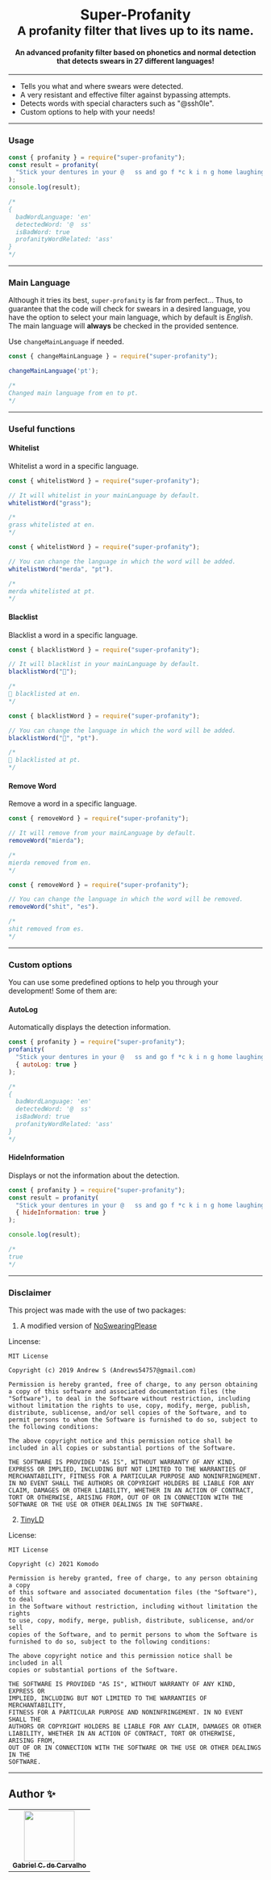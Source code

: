 <div align="center">
	<h1>Super-Profanity
		<br/>
			<sub>A profanity filter that lives up to its name.</sub>
	</h1>
		<h4>An advanced profanity filter based on phonetics and normal detection that detects swears in 27 different languages!</h4>
</div>

---

* Tells you what and where swears were detected.
* A very resistant and effective filter against bypassing attempts.
* Detects words with special characters such as "@ssh0le".
* Custom options to help with your needs!

---

### Usage

```js
const { profanity } = require("super-profanity");
const result = profanity(
  "Stick your dentures in your @   ss and go f *c k i n g home laughing."
);
console.log(result);

/*
{
  badWordLanguage: 'en'
  detectedWord: '@  ss'
  isBadWord: true
  profanityWordRelated: 'ass'
}
*/
```

---

### Main Language

Although it tries its best, `super-profanity` is far from perfect... Thus, to guarantee that the code will check for swears in a desired language,
you have the option to select your main language, which by default is *English*. The main language will **always** be checked in the provided sentence.

Use `changeMainLanguage` if needed.

````js
const { changeMainLanguage } = require("super-profanity");

changeMainLanguage('pt');

/*
Changed main language from en to pt.
*/
````

---

### Useful functions

#### Whitelist
Whitelist a word in a specific language.
````js
const { whitelistWord } = require("super-profanity");

// It will whitelist in your mainLanguage by default.
whitelistWord("grass");

/*
grass whitelisted at en.
*/

````

````js
const { whitelistWord } = require("super-profanity");

// You can change the language in which the word will be added.
whitelistWord("merda", "pt").

/*
merda whitelisted at pt.
*/
````

#### Blacklist
Blacklist a word in a specific language.
````js
const { blacklistWord } = require("super-profanity");

// It will blacklist in your mainLanguage by default.
blacklistWord("🖕");

/*
🖕 blacklisted at en.
*/

````

````js
const { blacklistWord } = require("super-profanity");

// You can change the language in which the word will be added.
blacklistWord("🖕", "pt").

/*
🖕 blacklisted at pt.
*/
````

#### Remove Word
Remove a word in a specific language.
````js
const { removeWord } = require("super-profanity");

// It will remove from your mainLanguage by default.
removeWord("mierda");

/*
mierda removed from en.
*/

````

````js
const { removeWord } = require("super-profanity");

// You can change the language in which the word will be removed.
removeWord("shit", "es").

/*
shit removed from es.
*/
````

---

### Custom options
You can use some predefined options to help you through your development! Some of them are:

#### AutoLog
Automatically displays the detection information.
````js
const { profanity } = require("super-profanity");
profanity(
  "Stick your dentures in your @   ss and go f *c k i n g home laughing.",
  { autoLog: true }
);

/*
{
  badWordLanguage: 'en'
  detectedWord: '@  ss'
  isBadWord: true
  profanityWordRelated: 'ass'
}
*/
````

#### HideInformation
Displays or not the information about the detection.

```js
const { profanity } = require("super-profanity");
const result = profanity(
  "Stick your dentures in your @   ss and go f *c k i n g home laughing.",
  { hideInformation: true }
);

console.log(result);

/*
true
*/
```

---

### Disclaimer

This project was made with the use of two packages:

1. A modified version of [NoSwearingPlease](https://github.com/ThreeLetters/NoSwearingPlease "NoSwearingPlease")

Lincense:
```
MIT License

Copyright (c) 2019 Andrew S (Andrews54757@gmail.com)

Permission is hereby granted, free of charge, to any person obtaining a copy of this software and associated documentation files (the "Software"), to deal in the Software without restriction, including without limitation the rights to use, copy, modify, merge, publish, distribute, sublicense, and/or sell copies of the Software, and to permit persons to whom the Software is furnished to do so, subject to the following conditions:

The above copyright notice and this permission notice shall be included in all copies or substantial portions of the Software.

THE SOFTWARE IS PROVIDED "AS IS", WITHOUT WARRANTY OF ANY KIND, EXPRESS OR IMPLIED, INCLUDING BUT NOT LIMITED TO THE WARRANTIES OF MERCHANTABILITY, FITNESS FOR A PARTICULAR PURPOSE AND NONINFRINGEMENT. IN NO EVENT SHALL THE AUTHORS OR COPYRIGHT HOLDERS BE LIABLE FOR ANY CLAIM, DAMAGES OR OTHER LIABILITY, WHETHER IN AN ACTION OF CONTRACT, TORT OR OTHERWISE, ARISING FROM, OUT OF OR IN CONNECTION WITH THE SOFTWARE OR THE USE OR OTHER DEALINGS IN THE SOFTWARE.
```
2. [TinyLD](https://github.com/komodojp/tinyld "TinyLD")

License: 
```
MIT License

Copyright (c) 2021 Komodo

Permission is hereby granted, free of charge, to any person obtaining a copy
of this software and associated documentation files (the "Software"), to deal
in the Software without restriction, including without limitation the rights
to use, copy, modify, merge, publish, distribute, sublicense, and/or sell
copies of the Software, and to permit persons to whom the Software is
furnished to do so, subject to the following conditions:

The above copyright notice and this permission notice shall be included in all
copies or substantial portions of the Software.

THE SOFTWARE IS PROVIDED "AS IS", WITHOUT WARRANTY OF ANY KIND, EXPRESS OR
IMPLIED, INCLUDING BUT NOT LIMITED TO THE WARRANTIES OF MERCHANTABILITY,
FITNESS FOR A PARTICULAR PURPOSE AND NONINFRINGEMENT. IN NO EVENT SHALL THE
AUTHORS OR COPYRIGHT HOLDERS BE LIABLE FOR ANY CLAIM, DAMAGES OR OTHER
LIABILITY, WHETHER IN AN ACTION OF CONTRACT, TORT OR OTHERWISE, ARISING FROM,
OUT OF OR IN CONNECTION WITH THE SOFTWARE OR THE USE OR OTHER DEALINGS IN THE
SOFTWARE.
```

---

## Author ✨

<table>
	<tr>
		<td align="center">
			<a href="https://github.com/Gasegamer">
				<img src="https://avatars.githubusercontent.com/u/66225865" width="100px;" alt=""/>
				<br>
				<sub>
					<b>Gabriel C. de Carvalho</b>
				</sub>
		</td>
	</tr>
</table>
